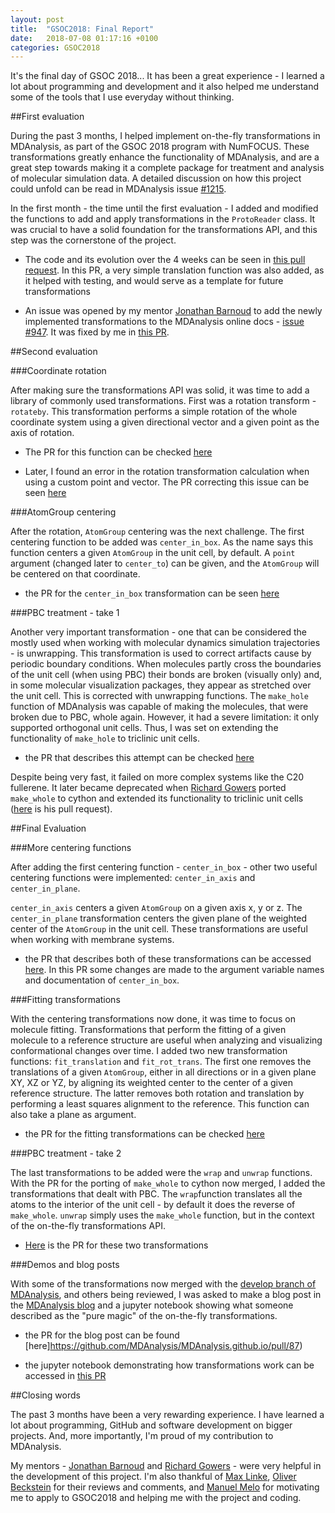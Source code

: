 ```yaml
---
layout: post
title:  "GSOC2018: Final Report"
date:   2018-07-08 01:17:16 +0100
categories: GSOC2018
---
```


It's the final day of GSOC 2018... It has been a great experience - I learned a lot about programming and
development and it also helped me understand some of the tools that I use everyday without thinking. 

##First evaluation

During the past 3 months, I helped implement on-the-fly transformations in MDAnalysis, as part of the GSOC
2018 program with NumFOCUS. These transformations greatly enhance the functionality of MDAnalysis, and are
a great step towards making it a complete package for treatment and analysis of molecular simulation data.
A detailed discussion on how this project could unfold can be read in MDAnalysis issue [#1215](https://github.com/MDAnalysis/mdanalysis/pull/1215).

In the first month - the time until the first evaluation - I added and modified the functions to add and 
apply transformations in the `ProtoReader` class. It was crucial to have a solid foundation for the
transformations API, and this step was the cornerstone of the project. 

 - The code and its evolution over the 4 weeks can be seen in [this pull request](https://github.com/MDAnalysis/mdanalysis/pull/1902). In this PR, a very simple translation function was
also added, as it helped with testing, and would serve as a template for future transformations

 - An issue was opened by my mentor [Jonathan Barnoud](https://github.com/jbarnoud) to add the newly 
implemented transformations to the MDAnalysis online docs - [issue #947](https://github.com/MDAnalysis/mdanalysis/issues/1947). It was fixed by me in [this PR](https://github.com/MDAnalysis/mdanalysis/pull/1948).

##Second evaluation

###Coordinate rotation

After making sure the transformations API was solid, it was time to add a library of commonly used
transformations. First was a rotation transform - `rotateby`. This transformation performs a simple rotation
of the whole coordinate system using a given directional vector and a given point as the axis of rotation.

 - The PR for this function can be checked [here](https://github.com/MDAnalysis/mdanalysis/pull/1937)
 
 - Later, I found an error in the rotation transformation calculation when using a custom point and vector. 
 The PR correcting this issue can be seen [here](https://github.com/MDAnalysis/mdanalysis/pull/2000)

###AtomGroup centering

 After the rotation, `AtomGroup` centering was the next challenge. The first centering function to be added
 was `center_in_box`. As the name says this function centers a given `AtomGroup` in the unit cell, by
 default. A `point` argument (changed later to `center_to`) can be given, and the `AtomGroup` will be
 centered on that coordinate.
 
 - the PR for the `center_in_box` transformation can be seen 
 [here](https://github.com/MDAnalysis/mdanalysis/pull/1946)
 
###PBC treatment - take 1 

 Another very important transformation - one that can be considered the mostly used when working with molecular
 dynamics simulation trajectories - is unwrapping. This transformation is used to correct artifacts cause by periodic boundary conditions. When molecules partly cross the boundaries of the unit cell (when using PBC)
their bonds are broken (visually only) and, in some molecular visualization packages, they appear as 
stretched over the unit cell. This is corrected with unwrapping functions. The `make_hole` function of MDAnalysis was capable of making the molecules, that were broken due to PBC, whole again. However, it had a severe limitation: it only supported orthogonal unit cells. 
Thus, I was set on extending the functionality of `make_hole` to triclinic unit cells.

- the PR that describes this attempt can be checked [here](https://github.com/MDAnalysis/mdanalysis/pull/1961)

Despite being very fast, it failed on more complex systems like the C20 fullerene. It later became deprecated
when [Richard Gowers](https://github.com/richardjgowers) ported `make_whole` to cython and extended its 
functionality to triclinic unit cells ([here](https://github.com/MDAnalysis/mdanalysis/pull/1965) is his pull
request).

##Final Evaluation

###More centering functions

After adding the first centering function - `center_in_box` - other two useful centering functions were
implemented: `center_in_axis` and `center_in_plane`.

`center_in_axis` centers a given `AtomGroup` on a given axis x, y or z. The `center_in_plane` transformation centers the given plane of the weighted center of the `AtomGroup` in the unit cell. These transformations are useful when working with membrane systems.

- the PR that describes both of these transformations can be accessed 
[here](https://github.com/MDAnalysis/mdanalysis/pull/1973). In this PR some changes are made to the argument
variable names and documentation of `center_in_box`.

###Fitting transformations

With the centering transformations now done, it was time to focus on molecule fitting. Transformations that
perform the fitting of a given molecule to a reference structure are useful when analyzing and visualizing
conformational changes over time. I added two new transformation functions: `fit_translation` and
`fit_rot_trans`. The first one removes the translations of a given `AtomGroup`, either in all directions
or in a given plane XY, XZ or YZ, by aligning its weighted center to the center of a given reference structure.
The latter removes both rotation and translation by performing a least squares alignment to the reference. This function can also take a plane as argument.

- the PR for the fitting transformations can be checked 
[here](https://github.com/MDAnalysis/mdanalysis/pull/1991)

###PBC treatment - take 2

The last transformations to be added were the `wrap` and `unwrap` functions. With the PR for the porting of
`make_whole` to cython now merged, I added the transformations that dealt with PBC. The `wrap`function
translates all the atoms to the interior of the unit cell - by default it does the reverse of `make_whole`.
`unwrap` simply uses the `make_whole` function, but in the context of the on-the-fly transformations API.

- [Here](https://github.com/MDAnalysis/mdanalysis/pull/2038) is the PR for these two transformations

###Demos and blog posts

With some of the transformations now merged with the 
[develop branch of MDAnalysis](https://github.com/MDAnalysis/mdanalysis), and others being reviewed, I was
asked to make a blog post in the [MDAnalysis blog](https://www.mdanalysis.org/) and a jupyter notebook showing
what someone described as the "pure magic" of the on-the-fly transformations.

- the PR for the blog post can be found [here]https://github.com/MDAnalysis/MDAnalysis.github.io/pull/87)

- the jupyter notebook demonstrating how transformations work can be accessed in 
[this PR](https://github.com/MDAnalysis/binder-notebook/pull/10)


##Closing words

The past 3 months have been a very rewarding experience. I have learned a lot about programming,
GitHub and software development on bigger projects. And, more importantly, I'm proud of my contribution to
MDAnalysis.

My mentors - 
[Jonathan Barnoud](https://github.com/jbarnoud) and [Richard Gowers](https://github.com/richardjgowers) - were
very helpful in the development of this project. I'm also thankful of 
[Max Linke](https://github.com/kain88-de), [Oliver Beckstein](https://github.com/orbeckst) for their reviews
and comments, and [Manuel Melo](https://github.com/mnmelo) for motivating me to apply to GSOC2018 and helping
me with the project and coding. 